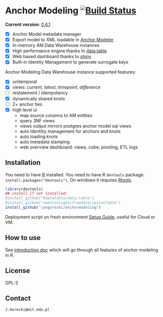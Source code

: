 # Anchor Modeling [![Build Status](https://travis-ci.org/jangorecki/anchormodeling.svg?branch=master)](https://travis-ci.org/jangorecki/anchormodeling)

**Current version:** [0.4.1](NEWS.md)  

- [x] Anchor Model metadata manager
- [x] Export model to XML loadable in [Anchor Modeler](https://roenbaeck.github.io/anchor/)
- [x] In-memory AM Data Warehouse instances
- [x] High performance engine thanks to [data.table](https://github.com/Rdatatable/data.table/wiki)
- [x] Web based dashboard thanks to [shiny](http://shiny.rstudio.com)
- [x] Built-in Identity Management to generate surrogate keys

Anchor Modeling Data Warehouse instance supported features:  

- [x] unitemporal
- [x] views: *current*, *latest*, *timepoint*, *difference*
- [ ] restatement / idempotency
- [x] dynamically shared knots
- [ ] 2+ anchor ties
- [x] high level ui
  - map source columns to AM entities
  - query 3NF views
  - views output mirrors postgres anchor model sql views
  - auto identitiy management for anchors and knots
  - auto loading knots
  - auto metadata stamping
  - web overview dashboard: views, cube, pivoting, ETL logs

## Installation

You need to have [R](http://www.r-project.org/) installed. You need to have R `devtools` package: `install.packages("devtools")`. On windows it requires [Rtools](http://cran.r-project.org/bin/windows/Rtools/).  

```r
library(devtools)
## install if not installed:
#install_github("Rdatatable/data.table")
#install_github("smartinsightsfromdata/rpivotTable")
install_github("jangorecki/anchormodeling")
```

Deployment script on fresh environment [Setup Guide](inst/doc/setup.md), useful for Cloud or VM.  

## How to use

See [introduction doc](inst/doc/anchormodeling.md) which will go through all features of anchor modeling in R.

## License

GPL-3  

## Contact

`J.Gorecki@wit.edu.pl`
